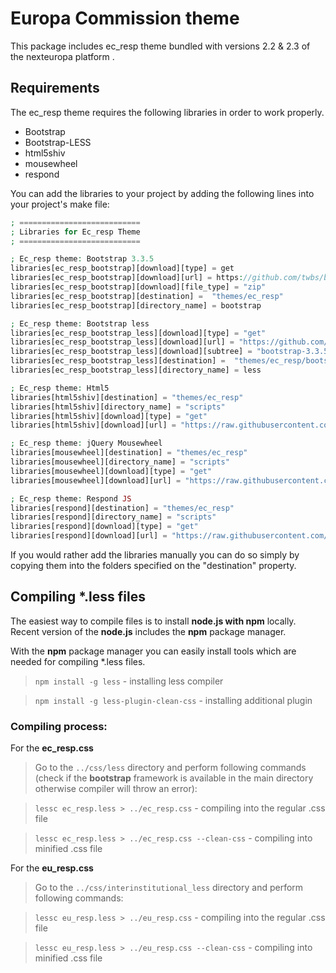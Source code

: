 # Europa Commission theme

This package includes ec_resp theme bundled with versions 2.2 & 2.3 of the nexteuropa platform .


## Requirements

The ec_resp theme requires the following libraries in order to work properly.

* Bootstrap
* Bootstrap-LESS
* html5shiv
* mousewheel
* respond

You can add the libraries to your project by adding the following lines 
into your project's make file:

```php
; ===========================
; Libraries for Ec_resp Theme
; ===========================

; Ec_resp theme: Bootstrap 3.3.5
libraries[ec_resp_bootstrap][download][type] = get
libraries[ec_resp_bootstrap][download][url] = https://github.com/twbs/bootstrap/releases/download/v3.3.5/bootstrap-3.3.5-dist.zip
libraries[ec_resp_bootstrap][download][file_type] = "zip"
libraries[ec_resp_bootstrap][destination] =  "themes/ec_resp"
libraries[ec_resp_bootstrap][directory_name] = bootstrap

; Ec_resp theme: Bootstrap less
libraries[ec_resp_bootstrap_less][download][type] = "get"
libraries[ec_resp_bootstrap_less][download][url] = "https://github.com/twbs/bootstrap/archive/v3.3.5.zip"
libraries[ec_resp_bootstrap_less][download][subtree] = "bootstrap-3.3.5/less"
libraries[ec_resp_bootstrap_less][destination] =  "themes/ec_resp/bootstrap"
libraries[ec_resp_bootstrap_less][directory_name] = less

; Ec_resp theme: Html5
libraries[html5shiv][destination] = "themes/ec_resp"
libraries[html5shiv][directory_name] = "scripts"
libraries[html5shiv][download][type] = "get"
libraries[html5shiv][download][url] = "https://raw.githubusercontent.com/aFarkas/html5shiv/master/dist/html5shiv.min.js"

; Ec_resp theme: jQuery Mousewheel
libraries[mousewheel][destination] = "themes/ec_resp"
libraries[mousewheel][directory_name] = "scripts"
libraries[mousewheel][download][type] = "get"
libraries[mousewheel][download][url] = "https://raw.githubusercontent.com/jquery/jquery-mousewheel/master/jquery.mousewheel.min.js"

; Ec_resp theme: Respond JS
libraries[respond][destination] = "themes/ec_resp"
libraries[respond][directory_name] = "scripts"
libraries[respond][download][type] = "get"
libraries[respond][download][url] = "https://raw.githubusercontent.com/scottjehl/Respond/master/dest/respond.min.js"
```

If you would rather add the libraries manually you can do so simply by copying them
into the folders specified on the "destination" property.

## Compiling *.less files
The easiest way to compile files is to install **node.js with npm** locally. Recent version of the **node.js** includes the **npm** package manager.

With the **npm** package manager you can easily install tools which are needed for compiling *.less files.

> `npm install -g less` - installing less compiler

> `npm install -g less-plugin-clean-css` - installing additional plugin

### Compiling process:
For the **ec_resp.css**
>Go to the `../css/less` directory and perform following commands (check if the **bootstrap** framework is available in the main directory otherwise compiler will throw an error):

> `lessc ec_resp.less > ../ec_resp.css` - compiling into the regular .css file

> `lessc ec_resp.less > ../ec_resp.css --clean-css` - compiling into minified .css file

For the **eu_resp.css**
> Go to the `../css/interinstitutional_less` directory and perform following commands:

>`lessc eu_resp.less > ../eu_resp.css` - compiling into the regular .css file

>`lessc eu_resp.less > ../eu_resp.css --clean-css` - compiling into minified .css file